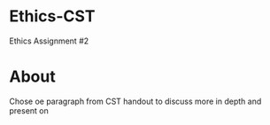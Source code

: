 # Ethics-CST
Ethics Assignment #2

# About
Chose oe paragraph from CST handout to discuss more in depth and present on
